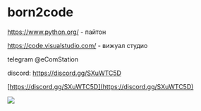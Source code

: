 # born2code

https://www.python.org/ - пайтон

https://code.visualstudio.com/ - вижуал студио

telegram @eComStation

discord: https://discord.gg/SXuWTC5D

[https://discord.gg/SXuWTC5D](https://discord.gg/SXuWTC5D)

![](https://lh7-us.googleusercontent.com/wO1k3_9vR1AuZevuPVvr9wqjuFZ55rChH_vgkBl9xtoffrA6JshxloF1bmpPsFriTJlQXUBtb6ztdS_5AlGdGK940ii-ygOaSMwxDZVMGfaH-6nLDJN6sLhFYrNnWLkqeJJOJj9BaKfXY4Ams2I70AF8RwNmnfQi=s2048)
